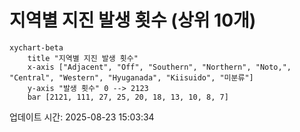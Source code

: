 # 지역별 지진 발생 횟수 (상위 10개)

```mermaid
xychart-beta
    title "지역별 지진 발생 횟수"
    x-axis ["Adjacent", "Off", "Southern", "Northern", "Noto,", "Central", "Western", "Hyuganada", "Kiisuido", "미분류"]
    y-axis "발생 횟수" 0 --> 2123
    bar [2121, 111, 27, 25, 20, 18, 13, 10, 8, 7]
```

업데이트 시간: 2025-08-23 15:03:34
